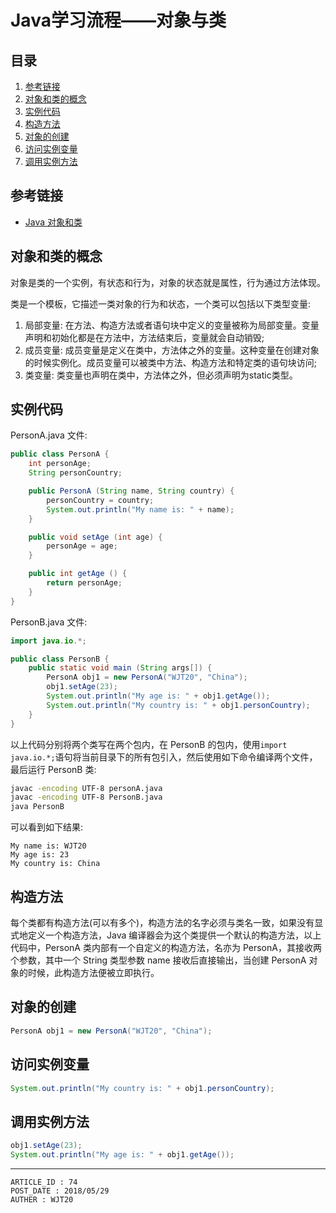 
# Java学习流程——对象与类 #

## 目录 ##

1. [参考链接](#href1)
2. [对象和类的概念](#href2)
3. [实例代码](#href3)
4. [构造方法](#href4)
5. [对象的创建](#href5)
6. [访问实例变量](#href6)
7. [调用实例方法](#href7)

## <a name="href1">参考链接</a> ##

- [Java 对象和类](http://www.runoob.com/java/java-object-classes.html)

## <a name="href2">对象和类的概念</a> ##

对象是类的一个实例，有状态和行为，对象的状态就是属性，行为通过方法体现。

类是一个模板，它描述一类对象的行为和状态，一个类可以包括以下类型变量:  
1. 局部变量: 在方法、构造方法或者语句块中定义的变量被称为局部变量。变量声明和初始化都是在方法中，方法结束后，变量就会自动销毁;  
2. 成员变量: 成员变量是定义在类中，方法体之外的变量。这种变量在创建对象的时候实例化。成员变量可以被类中方法、构造方法和特定类的语句块访问;  
3. 类变量: 类变量也声明在类中，方法体之外，但必须声明为static类型。

## <a name="href3">实例代码</a> ##

PersonA.java 文件:  

```java
public class PersonA {
    int personAge;
    String personCountry;

    public PersonA (String name, String country) {
        personCountry = country;
        System.out.println("My name is: " + name);
    }

    public void setAge (int age) {
        personAge = age;
    }

    public int getAge () {
        return personAge;
    }
}
```

PersonB.java 文件:  

```java
import java.io.*;

public class PersonB {
    public static void main (String args[]) {
        PersonA obj1 = new PersonA("WJT20", "China");
        obj1.setAge(23);
        System.out.println("My age is: " + obj1.getAge());
        System.out.println("My country is: " + obj1.personCountry);
    }
}
```

以上代码分别将两个类写在两个包内，在 PersonB 的包内，使用`import java.io.*;`语句将当前目录下的所有包引入，然后使用如下命令编译两个文件，最后运行 PersonB 类:  

```sh
javac -encoding UTF-8 personA.java
javac -encoding UTF-8 PersonB.java
java PersonB
```

可以看到如下结果:  

```
My name is: WJT20
My age is: 23
My country is: China
```

## <a name="href4">构造方法</a> ##

每个类都有构造方法(可以有多个)，构造方法的名字必须与类名一致，如果没有显式地定义一个构造方法，Java 编译器会为这个类提供一个默认的构造方法，以上代码中，PersonA 类内部有一个自定义的构造方法，名亦为 PersonA，其接收两个参数，其中一个 String 类型参数 name 接收后直接输出，当创建 PersonA 对象的时候，此构造方法便被立即执行。

## <a name="href5">对象的创建</a> ##

```java
PersonA obj1 = new PersonA("WJT20", "China");
```

## <a name="href6">访问实例变量</a> ##

```java
System.out.println("My country is: " + obj1.personCountry);
```

## <a name="href7">调用实例方法</a> ##

```java
obj1.setAge(23);
System.out.println("My age is: " + obj1.getAge());
```

---

```
ARTICLE_ID : 74
POST_DATE : 2018/05/29
AUTHER : WJT20
```
